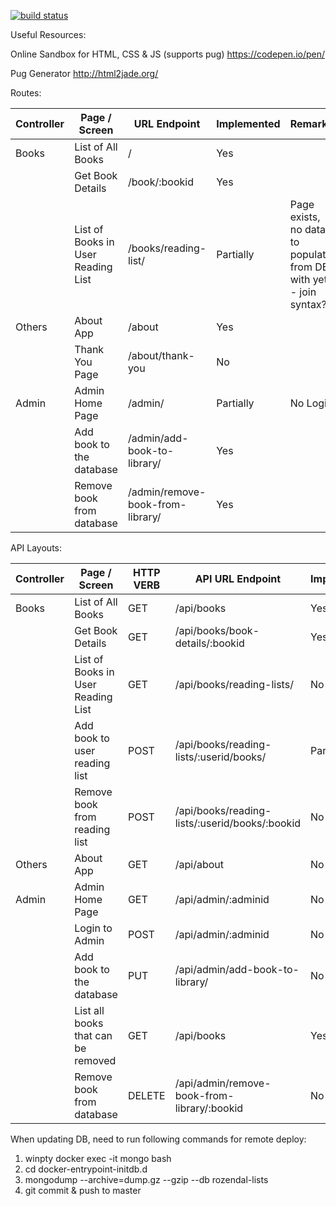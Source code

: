 [![build status](https://gitlab.camosun.bc.ca/ics211-student-projects/rozendal-lists/badges/master/build.svg)](https://gitlab.camosun.bc.ca/ics211-student-projects/rozendal-lists/commits/master)

Useful Resources:

Online Sandbox for HTML, CSS & JS (supports pug)
https://codepen.io/pen/

Pug Generator
http://html2jade.org/

Routes:

| Controller | Page / Screen                          | URL Endpoint                        | Implemented    | Remarks |
| ---------- |----------------------------------------|-------------------------------------| ---------------|---------|
| Books      |List of All Books                       |/                                    | Yes            |
|            |Get Book Details                        |/book/:bookid                        | Yes            |
|            |List of Books in User Reading List      |/books/reading-list/                  | Partially      | Page exists, no data to populate from DB with yet - join syntax?
| Others     |About App                               |/about                               | Yes            |
|            |Thank You Page                          |/about/thank-you                     | No             |
| Admin      |Admin Home Page                         |/admin/                              | Partially      | No Login
|            |Add book to the database                |/admin/add-book-to-library/          | Yes            |
|            |Remove book from database               |/admin/remove-book-from-library/     | Yes            |

API Layouts:

| Controller | Page / Screen                          | HTTP VERB  | API URL Endpoint                               | Implemented   | Remarks |
| ---------- |----------------------------------------| -----------|------------------------------------------------| --------------|---------|
| Books      |List of All Books                       |GET         |/api/books                                      | Yes           |
|            |Get Book Details                        |GET         |/api/books/book-details/:bookid                 | Yes           |
|            |List of Books in User Reading List      |GET         |/api/books/reading-lists/                        | No            |
|            |Add book to user reading list           |POST        |/api/books/reading-lists/:userid/books/         | Partially      | Assume same user for now
|            |Remove book from reading list           |POST        |/api/books/reading-lists/:userid/books/:bookid         | No            |
| Others     |About App                               |GET         |/api/about                                      | No            |
| Admin      |Admin Home Page                         |GET         |/api/admin/:adminid                             | No            |
|            |Login to Admin                          |POST        |/api/admin/:adminid                             | No            |
|            |Add book to the database                |PUT         |/api/admin/add-book-to-library/                 | No            |
|            |List all books that can be removed      |GET         |/api/books                                      | Yes           |
|            |Remove book from database               |DELETE      |/api/admin/remove-book-from-library/:bookid     | No            |

When updating DB, need to run following commands for remote deploy:

1. winpty docker exec -it mongo bash
2. cd docker-entrypoint-initdb.d
3. mongodump --archive=dump.gz --gzip --db rozendal-lists
4. git commit & push to master